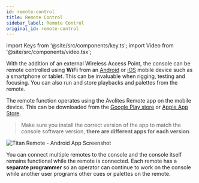 ```yaml
---
id: remote-control
title: Remote Control
sidebar_label: Remote Control
original_id: remote-control
---
```


import Keys from '@site/src/components/key.ts';
import Video from '@site/src/components/video.tsx';

With the addition of an external Wireless Access Point, the console can
be remote controlled using <strong>WiFi</strong> from an [Android](https://play.google.com/store/apps/developer?id=Avolites+Ltd) or [iOS](https://apps.apple.com/us/developer/avolites-ltd/id688791177#see-all/i-phone-apps) mobile device
such as a smartphone or tablet. This can be invaluable when rigging,
testing and focusing. You can also run and store playbacks and palettes
from the remote.

The remote function operates using the Avolites Remote app on the mobile
device. This can be downloaded from the [Google Play store](https://play.google.com/store/apps/developer?id=Avolites+Ltd) or [Apple App
Store](https://apps.apple.com/us/developer/avolites-ltd/id688791177#see-all/i-phone-apps).

> Make sure you install the correct version of the app to match the
console software version, <strong>there are different apps for each version</strong>.

![Titan Remote - Android App Screenshot](/docs/images/Fixture-View-in-Titan-Remote-Android-App.png)

You can connect multiple remotes to the console and the console itself
remains functional while the remote is connected. Each remote has a
<strong>separate programmer</strong> so an operator can continue to work on the console
while another user programs other cues or palettes on the remote.
